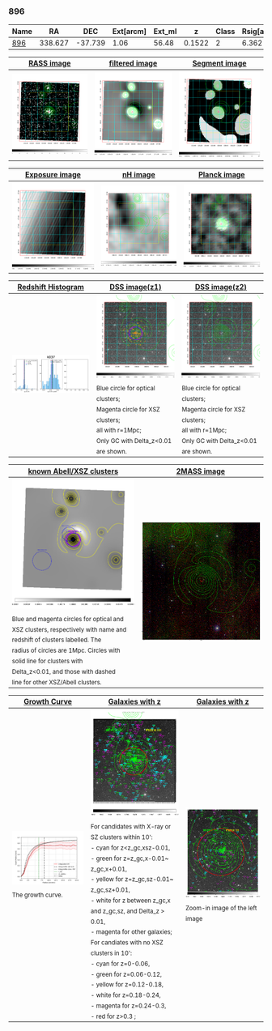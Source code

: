 <div STYLE="page-break-after: always;"></div>

### 896

|Name          |RA          |DEC      | Ext[arcm] | Ext_ml | z    | Class| Rsig[arcmin] | CRsig[c/s] | CR500[c/s] | R500[Mpc] |L500[erg/s]|F500[erg/s/cm^2]| M500[Msun]|Tx[keV]|beta|GC(XSZ,Delta_z<0.01)| GC(OPT,Delta_z<0.01)|GC|alias|
|--------------|------------|------------|---|---|-----------|--------|------|------|----|----|----|----|----|----|----|----|----|----|---|
|[896](script/896.md)     | 338.627       | -37.739       | 1.06    | 56.48   | 0.1522 | 2   | 6.362 |0.556 |0.584 |1.310 |7.528e+44 |1.198e-11 |7.413e+14 |7.736 |1.422 |Tar, |Wen, |Tar, |k037|

|[RASS image](../image/896/896_img.pdf)|[filtered image](../image/896/896_fil.pdf)|[Segment image](../image/896/896_seg.pdf)|
|-------------------|--------------------|-------------------|
| <img src="../image/896/896_img.png" width="300">  | <img src="../image/896/896_fil.png" width="300">   | <img src="../image/896/896_seg.png" width="300">  |

|[Exposure image](../image/896/896_mex.pdf)| [nH image](../image/896/896_nh.pdf)| [Planck image](../image/896/896_p.pdf)|
|-------------------|--------------------|-------------------|
|<img src="../image/896/896_mex.png" width="300">   | <img src="../image/896/896_nh.png" width="300">    | <img src="../image/896/896_p.png" width="300"> |

|[Redshift Histogram](../image/896/896_zg.pdf) | [DSS image(z1)](../image/896/896_dss_z1.pdf)      |  [DSS image(z2)](../image/896/896_dss_z2.pdf)    |
|-------------------|--------------------|-------------------|
|<img src="../image/896/896_zg.png" width="300"> |<img src="../image/896/896_dss_z1.png" width="300"> <sub><br>Blue circle for optical clusters; <br>Magenta circle for XSZ clusters; <br>all with r=1Mpc; <br>Only GC with Delta_z<0.01 are shown. </sub>| <img src="../image/896/896_dss_z2.png" width="300"><sub><br>Blue circle for optical clusters; <br>Magenta circle for XSZ clusters; <br>all with r=1Mpc; <br>Only GC with Delta_z<0.01 are shown. </sub> |

|[known Abell/XSZ clusters](../image/896/896_m.pdf) | [2MASS image](../image/896/896_2mass.pdf)      |
|-------------------|-------------------|
|<img src=../image/896/896_m.png width="300"> <sub><br>Blue and magenta circles for optical and <br>XSZ clusters, respectively with name and <br>redshift of clusters labelled. The <br>radius of circles are 1Mpc. Circles with <br>solid line for clusters with <br>Delta_z<0.01, and those with dashed <br>line for other XSZ/Abell clusters.        </sub>|<img src="../image/896/896_2mass.png" width="300">  |

|[Growth Curve](../image/896/896_gca_all.png) |[Galaxies with z](../image/896/896_opt_ned.pdf) |[Galaxies with z](../image/896/896_opt_ned_zoom.pdf) |
|-------------------|-------------------|-------------------|
| <img src="../image/896/896_gca_all.png" width="300"> <sub><br>The growth curve.</sub>| <img src=../image/896/896_opt_ned.png width="300"> <br><sub> For candidates with X-ray or SZ clusters within 10': <br> - cyan for z<z_gc,xsz-0.01, <br> - green for z=z_gc,x-0.01~ z_gc,x+0.01, <br> - yellow for z=z_gc,sz-0.01~ z_gc,sz+0.01, <br> - white for z between z_gc,x and z_gc,sz, and Delta_z > 0.01, <br> - magenta for other galaxies; <br>For candiates with no XSZ clusters in 10': <br> - cyan for z=0-0.06, <br> - green for z=0.06-0.12, <br> - yellow for z=0.12-0.18, <br> - white for z=0.18-0.24, <br> - magenta for z=0.24-0.3, <br> - red for z>0.3 ;  </sub>|<img src=../image/896/896_opt_ned_zoom.png width="300">  <br><sub> Zoom-in image of the left image</sub>|




